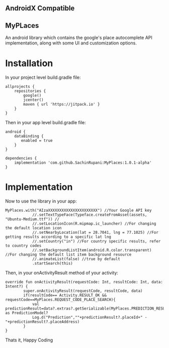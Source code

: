 ## AndroidX Compatible

## MyPLaces

An android library which contains the google's place autocomplete API implementation, along with some UI and customization options.

# Installation

In your project level build.gradle file:

```
allprojects {
    repositories {
        google()
        jcenter()
        maven { url 'https://jitpack.io' }
    }
}
```

Then in your app level build.gradle file:

```
android {
	dataBinding {
	   enabled = true
	}
}

dependencies {
	implementation 'com.github.SachinRupani:MyPlaces:1.0.1-alpha'
}

```

# Implementation

Now to use the library in your app:

```
MyPlaces.with("AIzaXXXXXXXXXXXXXXXXXXXXXX") //Your Google API key
            //.setTextTypeFace(Typeface.createFromAsset(assets, "Ubuntu-Medium.ttf")) //
            //.setLocationIcon(R.mipmap.ic_launcher) //For changing the default location icon
            //.setNearbyLocation(lat = 28.7041, lng = 77.1025) //For getting results according to a specific lat lng
            //.setCountry("in") //For country specific results, refer to country codes
            //.setBackgroundListItem(android.R.color.transparent) //For changing the default list item background resource
            //.animateList(false) //true by default
            .startSearch(this)
```

Then, in your onActivityResult method of your activity:

```
override fun onActivityResult(requestCode: Int, resultCode: Int, data: Intent?) {
        super.onActivityResult(requestCode, resultCode, data)
        if(resultCode== Activity.RESULT_OK && requestCode==MyPlaces.REQUEST_CODE_PLACE_SEARCH){
            val predictionResult=data?.extras?.getSerializable(MyPlaces.PREDICTION_RESULT) as PredictionModel?
            Log.d("Prediction",""+predictionResult?.placeId+" - "+predictionResult?.placeAddress)
        }
}
```

Thats it, Happy Coding